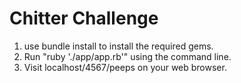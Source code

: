 Chitter Challenge
=================

1. use bundle install to install the required gems.
2. Run "ruby './app/app.rb'" using the command line.
3. Visit localhost/4567/peeps on your web browser.
